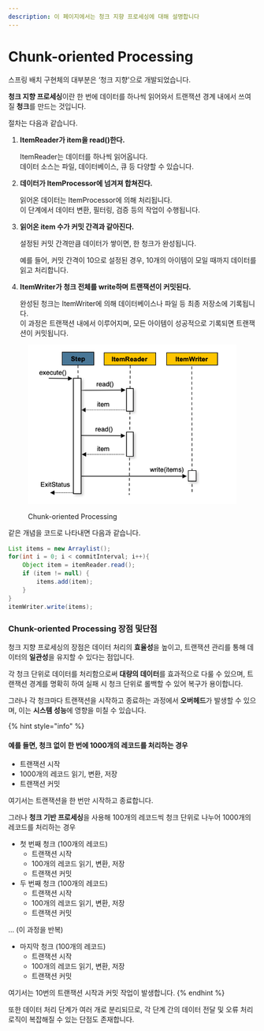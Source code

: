 ```yaml
---
description: 이 페이지에서는 청크 지향 프로세싱에 대해 설명합니다
---
```


# Chunk-oriented Processing

스프링 배치 구현체의 대부분은 ‘청크 지향'으로 개발되었습니다.

**청크 지향 프로세싱**이란 한 번에 데이터를 하나씩 읽어와서 트랜잭션 경계 내에서 쓰여질 **청크**를 만드는 것입니다.



절차는 다음과 같습니다.

1.  **ItemReader가 item을 read()한다.**

    ItemReader는 데이터를 하나씩 읽어옵니다. \
    데이터 소스는 파일, 데이터베이스, 큐 등 다양할 수 있습니다.
2.  **데이터가 ItemProcessor에 넘겨져 합쳐진다.**

    읽어온 데이터는 ItemProcessor에 의해 처리됩니다. \
    이 단계에서 데이터 변환, 필터링, 검증 등의 작업이 수행됩니다.
3.  **읽어온 item 수가 커밋 간격과 같아진다.**

    설정된 커밋 간격만큼 데이터가 쌓이면, 한 청크가 완성됩니다.&#x20;

    예를 들어, 커밋 간격이 10으로 설정된 경우, 10개의 아이템이 모일 때까지 데이터를 읽고 처리합니다.
4.  **ItemWriter가 청크 전체를 write하며 트랜잭션이 커밋된다.**

    완성된 청크는 ItemWriter에 의해 데이터베이스나 파일 등 최종 저장소에 기록됩니다. \
    이 과정은 트랜잭션 내에서 이루어지며, 모든 아이템이 성공적으로 기록되면 트랜잭션이 커밋됩니다.

<figure><img src="../../.gitbook/assets/image (11).png" alt=""><figcaption><p>Chunk-oriented Processing</p></figcaption></figure>

같은 개념을 코드로 나타내면 다음과 같습니다.

```java
List items = new Arraylist();
for(int i = 0; i < commitInterval; i++){
    Object item = itemReader.read();
    if (item != null) {
        items.add(item);
    }
}
itemWriter.write(items);
```



### Chunk-oriented Processing 장점 및단점

청크 지향 프로세싱의 장점은 데이터 처리의 **효율성**을 높이고, 트랜잭션 관리를 통해 데이터의 **일관성**을 유지할 수 있다는 점입니다.&#x20;

각 청크 단위로 데이터를 처리함으로써 **대량의 데이터**를 효과적으로 다룰 수 있으며, 트랜잭션 경계를 명확히 하여 실패 시 청크 단위로 롤백할 수 있어 복구가 용이합니다.&#x20;



그러나 각 청크마다 트랜잭션을 시작하고 종료하는 과정에서 **오버헤드**가 발생할 수 있으며, 이는 **시스템 성능**에 영향을 미칠 수 있습니다.&#x20;

{% hint style="info" %}
#### 예를 들면, **청크 없이** 한 번에 1000개의 레코드를 처리하는 경우

* 트랜잭션 시작
* 1000개의 레코드 읽기, 변환, 저장
* 트랜잭션 커밋

여기서는 트랜잭션을 한 번만 시작하고 종료합니다.



그러나 **청크 기반 프로세싱**을 사용해 100개의 레코드씩 청크 단위로 나누어 1000개의 레코드를 처리하는 경우

* 첫 번째 청크 (100개의 레코드)
  * 트랜잭션 시작
  * 100개의 레코드 읽기, 변환, 저장
  * 트랜잭션 커밋
* 두 번째 청크 (100개의 레코드)
  * 트랜잭션 시작
  * 100개의 레코드 읽기, 변환, 저장
  * 트랜잭션 커밋

... (이 과정을 반복)

* 마지막 청크 (100개의 레코드)
  * 트랜잭션 시작
  * 100개의 레코드 읽기, 변환, 저장
  * 트랜잭션 커밋

여기서는 10번의 트랜잭션 시작과 커밋 작업이 발생합니다.
{% endhint %}

또한 데이터 처리 단계가 여러 개로 분리되므로, 각 단계 간의 데이터 전달 및 오류 처리 로직이 복잡해질 수 있는 단점도 존재합니다.
